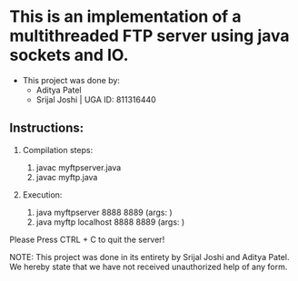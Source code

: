 # This is an implementation of a multithreaded FTP server using java sockets and IO.

* This project was done by: 
    - Aditya Patel  
    - Srijal Joshi | UGA ID: 811316440

## Instructions:
1. Compilation steps:
    1. javac myftpserver.java 
    2. javac myftp.java

2. Execution:
    1. java myftpserver 8888 8889 (args: <NPORT><TPORT>)
    2. java myftp localhost 8888 8889 (args: <MACHINE> <NPORT> <TPORT>)

Please Press CTRL + C to quit the server!

NOTE:
This project was done in its entirety by Srijal Joshi and Aditya Patel. We hereby state that we have not received unauthorized help of any form.